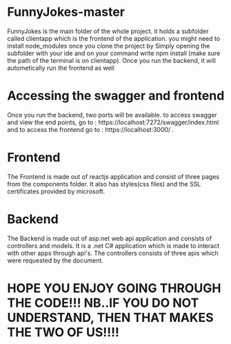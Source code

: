 # FunnyJokes-master

FunnyJokes is the main folder of the whole project. it holds a subfolder called  clientapp which is
the frontend of the application. you might need to install node_modules once you clone the project by Simply opening the subfolder with your ide and on your command write npm install (make sure the path of the terminal is on clientapp). Once you run the backend, it will autometically run the frontend as well

# Accessing the swagger and frontend

Once you run the backend, two ports will be available. to access swagger and view the end points, go to : https://localhost:7272/swagger/index.html and to access the frontend go to : https://localhost:3000/ .

# Frontend
The Frontend is made out of reactjs application and consist of three pages from the components folder. It also has styles(css files) and the SSL certificates provided by microsoft.

# Backend
The Backend is made out of asp.net web api application and consists of controllers and models. It is a .net C# application which is made to interact with other apps through api's. The controllers consists of three apis which were requested by the document.

# HOPE YOU ENJOY GOING THROUGH THE CODE!!! NB..IF YOU DO NOT UNDERSTAND, THEN THAT MAKES THE TWO OF US!!!!